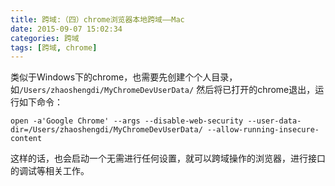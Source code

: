 ```yaml
---
title: 跨域:（四）chrome浏览器本地跨域——Mac
date: 2015-09-07 15:02:34
categories: 跨域
tags: [跨域, chrome]
---
```


类似于Windows下的chrome，也需要先创建个个人目录，如`/Users/zhaoshengdi/MyChromeDevUserData/`
然后将已打开的chrome退出，运行如下命令：
``` shell 
open -a'Google Chrome' --args --disable-web-security --user-data-dir=/Users/zhaoshengdi/MyChromeDevUserData/ --allow-running-insecure-content
```

这样的话，也会启动一个无需进行任何设置，就可以跨域操作的浏览器，进行接口的调试等相关工作。
